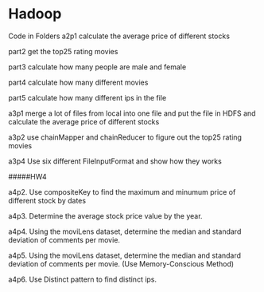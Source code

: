 # Hadoop
Code in Folders
a2p1 calculate the average price of different stocks

part2 get the top25 rating movies

part3 calculate how many people are male and female

part4 calculate how many different movies

part5 calculate how many different ips in the file

a3p1 merge a lot of files from local into one file and put the file in HDFS and calculate the average price of different stocks

a3p2 use chainMapper and chainReducer to figure out the top25 rating movies

a3p4 Use six different FileInputFormat and show how they works

#####HW4

a4p2. Use compositeKey to find the maximum and minumum price of different stock by dates

a4p3. Determine the average stock price value by the year.

a4p4. Using the moviLens dataset, determine the median and standard deviation of comments per movie. 

a4p5. Using the moviLens dataset, determine the median and standard deviation of comments per movie. (Use Memory-Conscious Method)

a4p6. Use Distinct pattern to find distinct ips.
